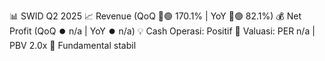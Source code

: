 📊 SWID Q2 2025
📈 Revenue (QoQ 🔼🟢 170.1% | YoY 🔼🟢 82.1%)
💰 Net Profit (QoQ ⏺️ n/a | YoY ⏺️ n/a)
💡 Cash Operasi: Positif
🧮 Valuasi: PER n/a | PBV 2.0x
🧱 Fundamental stabil
